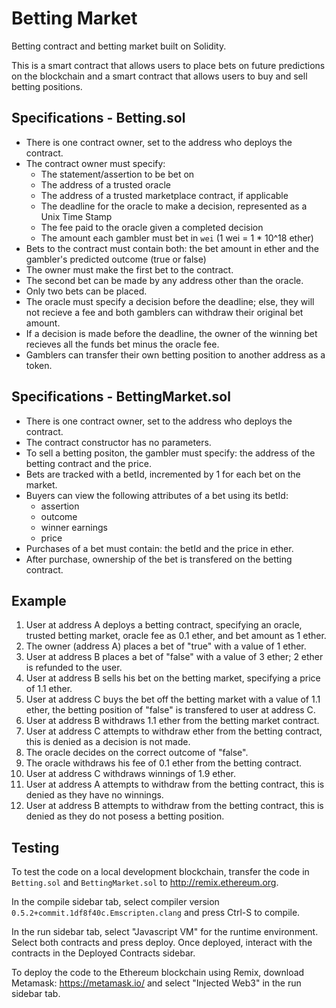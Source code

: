 # Betting Market
Betting contract and betting market built on Solidity. 

This is a smart contract that allows users to place bets on future predictions on the blockchain and a smart contract that allows users to buy and sell betting positions.

## Specifications - Betting.sol
- There is one contract owner, set to the address who deploys the contract.
- The contract owner must specify: 
  - The statement/assertion to be bet on
  - The address of a trusted oracle
  - The address of a trusted marketplace contract, if applicable
  - The deadline for the oracle to make a decision, represented as a Unix Time Stamp
  - The fee paid to the oracle given a completed decision 
  - The amount each gambler must bet in `wei` (1 wei = 1 * 10^18 ether)
- Bets to the contract must contain both: the bet amount in ether and the gambler's predicted outcome (true or false)
- The owner must make the first bet to the contract. 
- The second bet can be made by any address other than the oracle. 
- Only two bets can be placed.
- The oracle must specify a decision before the deadline; else, they will not recieve a fee and both gamblers can withdraw their original bet amount.
- If a decision is made before the deadline, the owner of the winning bet recieves all the funds bet minus the oracle fee.
- Gamblers can transfer their own betting position to another address as a token.

## Specifications - BettingMarket.sol
- There is one contract owner, set to the address who deploys the contract.
- The contract constructor has no parameters.
- To sell a betting positon, the gambler must specify: the address of the betting contract and the price.
- Bets are tracked with a betId, incremented by 1 for each bet on the market.
- Buyers can view the following attributes of a bet using its betId:
  - assertion
  - outcome
  - winner earnings
  - price
- Purchases of a bet must contain: the betId and the price in ether.
- After purchase, ownership of the bet is transfered on the betting contract.

## Example
1. User at address A deploys a betting contract, specifying an oracle, trusted betting market, oracle fee as 0.1 ether, and bet amount as 1 ether.
2. The owner (address A) places a bet of "true" with a value of 1 ether.
3. User at address B places a bet of "false" with a value of 3 ether; 2 ether is refunded to the user.
4. User at address B sells his bet on the betting market, specifying a price of 1.1 ether.
5. User at address C buys the bet off the betting market with a value of 1.1 ether, the betting position of "false" is transfered to user at address C.
6. User at address B withdraws 1.1 ether from the betting market contract.
7. User at address C attempts to withdraw ether from the betting contract, this is denied as a decision is not made.
8. The oracle decides on the correct outcome of "false".
9. The oracle withdraws his fee of 0.1 ether from the betting contract.
10. User at address C withdraws winnings of 1.9 ether.
11. User at address A attempts to withdraw from the betting contract, this is denied as they have no winnings.
12. User at address B attempts to withdraw from the betting contract, this is denied as they do not posess a betting position.

## Testing
To test the code on a local development blockchain, transfer the code in `Betting.sol` and `BettingMarket.sol` to http://remix.ethereum.org. 

In the compile sidebar tab, select compiler version `0.5.2+commit.1df8f40c.Emscripten.clang` and press Ctrl-S to compile. 

In the run sidebar tab, select "Javascript VM" for the runtime environment. Select both contracts and press deploy. Once deployed, interact with the contracts in the Deployed Contracts sidebar. 

To deploy the code to the Ethereum blockchain using Remix, download Metamask: https://metamask.io/ and select "Injected Web3" in the run sidebar tab.




